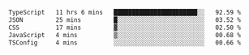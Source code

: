 
<!--START_SECTION:waka-->

```txt
TypeScript   11 hrs 6 mins   ███████████████████████░░   92.59 %
JSON         25 mins         █░░░░░░░░░░░░░░░░░░░░░░░░   03.52 %
CSS          17 mins         ▓░░░░░░░░░░░░░░░░░░░░░░░░   02.50 %
JavaScript   4 mins          ▒░░░░░░░░░░░░░░░░░░░░░░░░   00.68 %
TSConfig     4 mins          ░░░░░░░░░░░░░░░░░░░░░░░░░   00.66 %
```

<!--END_SECTION:waka-->

<!--unk0e-ctrlmd-blitzh-Klöggr-->
